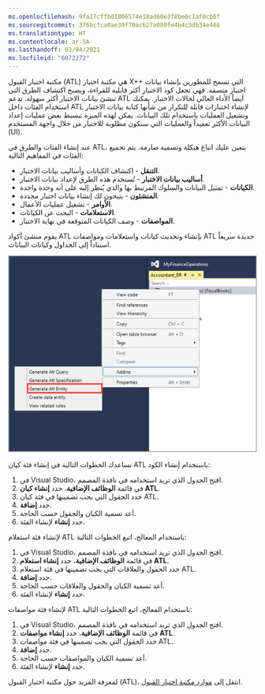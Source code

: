 ```yaml
---
ms.openlocfilehash: 9fa17cffbd1806574e18ad60e3f8be0c1af0cb6f
ms.sourcegitcommit: 376bcfca0ae39f70ac627a080fe4b4c3db34e466
ms.translationtype: HT
ms.contentlocale: ar-SA
ms.lasthandoff: 03/04/2021
ms.locfileid: "6072272"
---
```


مكتبة اختبار القبول (ATL) هي مكتبة اختبار X++‎ التي تسمح للمطورين بإنشاء بيانات اختبار متسقة. فهي تجعل كود الاختبار أكثر قابلية للقراءة، ويصبح اكتشاف الطرق التي تنشئ بيانات الاختبار أكثر سهولة. تدعم ATL أيضاً الأداء العالي لحالات الاختبار. يمكنك استخدام الفئات داخل ATL لإنشاء اختبارات قابلة للتكرار من شأنها كتابة بيانات الاختبار وتشغيل العمليات باستخدام تلك البيانات. يمكن لهذه الميزة تبسيط بعض عمليات إعداد البيانات الأكثر تعقيداً والعمليات التي ستكون مطلوبة للاختبار من خلال واجهة المستخدم (UI).

عند إنشاء الفئات والطرق في ATL، يتعين عليك اتباع هيكلة وتسمية صارمة. يتم تجميع الفئات في المفاهيم التالية:

-   **التنقل** - اكتشاف الكيانات و‏‫أساليب بيانات الاختبار‬.
-   **أساليب بيانات الاختبار** - تُستخدم هذه الطرق لإعداد بيانات الاختبار.
-   **الكيانات** - تمثيل البيانات والسلوك المرتبط بها والذي يُنظر إليه على أنه وحدة واحدة.
-   **المنشئون** - يتيحون لك إنشاء بيانات اختبار محددة.
-   **الأوامر** - تشغيل عمليات الأعمال.
-   **الاستعلامات** - البحث عن الكيانات.
-   **المواصفات** - وصف الكيانات المتوقعة في نهاية الاختبار.
 
يقوم منشئ أكواد ATL بإنشاء وتحديث كيانات واستعلامات ومواصفات ATL جديدة سريعاً استناداً إلى الجداول وكيانات البيانات.


![لقطة شاشة لصفحة إنشاء الكيان البديل.](../media/alt.png)

تساعدك الخطوات التالية في إنشاء فئة كيان ATL باستخدام إنشاء الكود:

1.  في Visual Studio، افتح الجدول الذي تريد استخدامه في نافذة المصمم.
2.  في قائمة **الوظائف الإضافية**، حدد **إنشاء كيان ATL**.
3.  حدد الحقول التي يجب تضمينها في فئة كيان ATL.
4.  حدد **إضافة**.
5.  أعد تسمية الكيان والحقول حسب الحاجة.
6.  حدد **إنشاء** لإنشاء الفئة.

لإنشاء فئة استعلام ATL باستخدام المعالج، اتبع الخطوات التالية:

1.  في Visual Studio، افتح الجدول الذي تريد استخدامه في نافذة المصمم.
2.  في قائمة **الوظائف الإضافية**، حدد **إنشاء استعلام ATL**.
3.  حدد الحقول والعلاقات التي يجب تضمينها في فئة استعلام ATL.
4.  حدد **إضافة**.
5.  أعد تسمية الكيان والحقول والعلاقات حسب الحاجة.
6.  حدد **إنشاء** لإنشاء الفئة.

لإنشاء فئة مواصفات ATL باستخدام المعالج، اتبع الخطوات التالية:

1.  في Visual Studio، افتح الجدول الذي تريد استخدامه في نافذة المصمم.
2.  في قائمة **الوظائف الإضافية**، حدد **إنشاء مواصفات ATL**.
3.  حدد الحقول التي يجب تضمينها في فئة مواصفات ATL.
4.  حدد **إضافة**.
5.  أعد تسمية الكيان والمواصفات حسب الحاجة.
6.  حدد **إنشاء** لإنشاء الفئة.


لمعرفة المزيد حول مكتبة اختبار القبول (ATL)، انتقل إلى [موارد مكتبة اختبار القبول](https://docs.microsoft.com/dynamics365/fin-ops-core/dev-itpro/perf-test/acceptance-test-library/?azure-portal=true).
